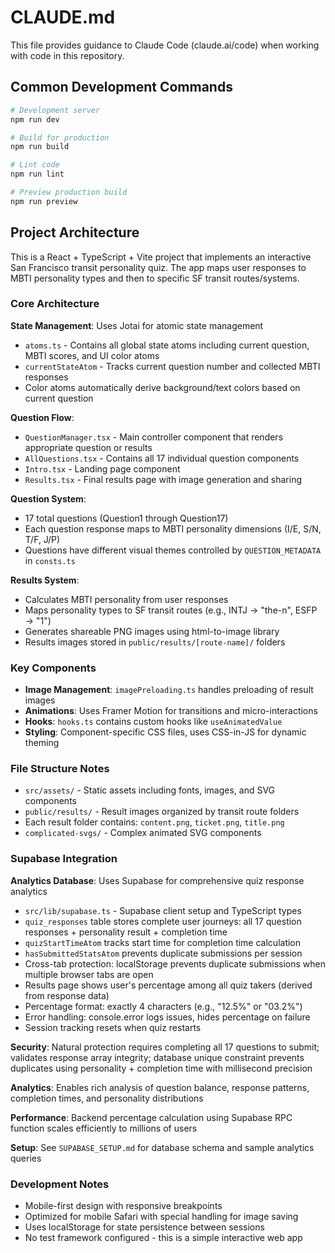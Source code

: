 # CLAUDE.md

This file provides guidance to Claude Code (claude.ai/code) when working with code in this repository.

## Common Development Commands

```bash
# Development server
npm run dev

# Build for production
npm run build

# Lint code
npm run lint

# Preview production build
npm run preview
```

## Project Architecture

This is a React + TypeScript + Vite project that implements an interactive San Francisco transit personality quiz. The app maps user responses to MBTI personality types and then to specific SF transit routes/systems.

### Core Architecture

**State Management**: Uses Jotai for atomic state management
- `atoms.ts` - Contains all global state atoms including current question, MBTI scores, and UI color atoms
- `currentStateAtom` - Tracks current question number and collected MBTI responses
- Color atoms automatically derive background/text colors based on current question

**Question Flow**:
- `QuestionManager.tsx` - Main controller component that renders appropriate question or results
- `AllQuestions.tsx` - Contains all 17 individual question components
- `Intro.tsx` - Landing page component
- `Results.tsx` - Final results page with image generation and sharing

**Question System**:
- 17 total questions (Question1 through Question17)
- Each question response maps to MBTI personality dimensions (I/E, S/N, T/F, J/P)
- Questions have different visual themes controlled by `QUESTION_METADATA` in `consts.ts`

**Results System**:
- Calculates MBTI personality from user responses
- Maps personality types to SF transit routes (e.g., INTJ → "the-n", ESFP → "1")
- Generates shareable PNG images using html-to-image library
- Results images stored in `public/results/[route-name]/` folders

### Key Components

- **Image Management**: `imagePreloading.ts` handles preloading of result images
- **Animations**: Uses Framer Motion for transitions and micro-interactions
- **Hooks**: `hooks.ts` contains custom hooks like `useAnimatedValue`
- **Styling**: Component-specific CSS files, uses CSS-in-JS for dynamic theming

### File Structure Notes

- `src/assets/` - Static assets including fonts, images, and SVG components
- `public/results/` - Result images organized by transit route folders
- Each result folder contains: `content.png`, `ticket.png`, `title.png`
- `complicated-svgs/` - Complex animated SVG components

### Supabase Integration

**Analytics Database**: Uses Supabase for comprehensive quiz response analytics
- `src/lib/supabase.ts` - Supabase client setup and TypeScript types
- `quiz_responses` table stores complete user journeys: all 17 question responses + personality result + completion time
- `quizStartTimeAtom` tracks start time for completion time calculation
- `hasSubmittedStatsAtom` prevents duplicate submissions per session
- Cross-tab protection: localStorage prevents duplicate submissions when multiple browser tabs are open
- Results page shows user's percentage among all quiz takers (derived from response data)
- Percentage format: exactly 4 characters (e.g., "12.5%" or "03.2%")
- Error handling: console.error logs issues, hides percentage on failure
- Session tracking resets when quiz restarts

**Security**: Natural protection requires completing all 17 questions to submit; validates response array integrity; database unique constraint prevents duplicates using personality + completion time with millisecond precision

**Analytics**: Enables rich analysis of question balance, response patterns, completion times, and personality distributions

**Performance**: Backend percentage calculation using Supabase RPC function scales efficiently to millions of users

**Setup**: See `SUPABASE_SETUP.md` for database schema and sample analytics queries

### Development Notes

- Mobile-first design with responsive breakpoints
- Optimized for mobile Safari with special handling for image saving
- Uses localStorage for state persistence between sessions
- No test framework configured - this is a simple interactive web app